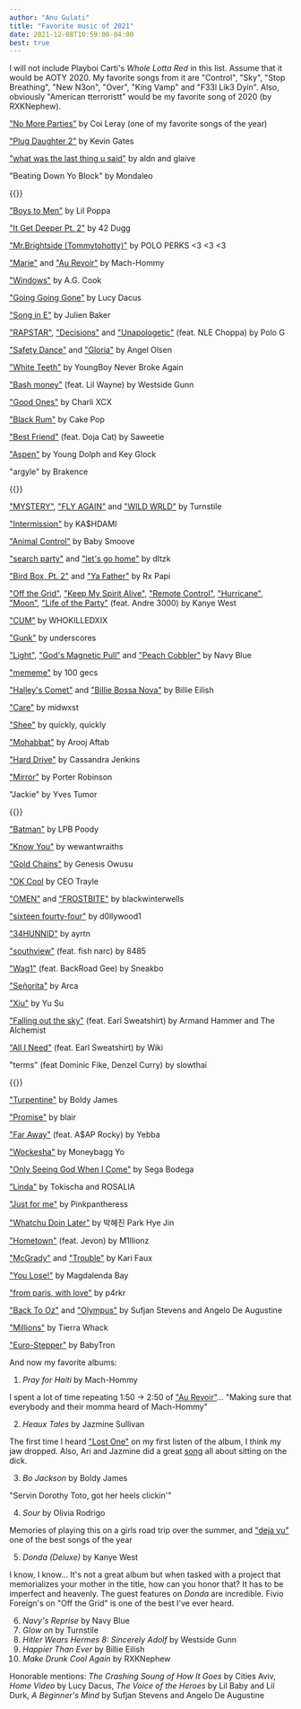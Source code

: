 ```yaml
---
author: "Anu Gulati"
title: "Favorite music of 2021"
date: 2021-12-08T10:59:00-04:00
best: true
---
```


I will not include Playboi Carti's _Whole Lotta Red_ in this list. Assume that it would be AOTY 2020. My favorite songs from it are "Control", "Sky", "Stop Breathing", "New N3on", "Over", "King Vamp" and "F33l Lik3 Dyin". Also, obviously "American tterroristt" would be my favorite song of 2020 (by RXKNephew).

["No More Parties"](https://www.youtube.com/watch?v=1GsmiUluqcI) by Coi Leray (one of my favorite songs of the year)

["Plug Daughter 2"](https://www.youtube.com/watch?v=vXQFyuUtljI) by Kevin Gates

["what was the last thing u said"](https://www.youtube.com/watch?v=KolZJ7TPfFY) by aldn and glaive

"Beating Down Yo Block" by Mondaleo

{{<youtube GnMPEfV0bSA>}}
<p/>

["Boys to Men"](https://www.youtube.com/watch?v=sUq-obFzays) by Lil Poppa

["It Get Deeper Pt. 2"](https://www.youtube.com/watch?v=hXXrCGUZqGU) by 42 Dugg

["Mr.Brightside (Tommytohotty)"](https://www.youtube.com/watch?v=Q7c3RN4TyqQ) by POLO PERKS <3 <3 <3

["Marie"](https://www.youtube.com/watch?v=UIUnfatUoXA) and ["Au Revoir"](https://www.youtube.com/watch?v=0eGkPZcOpf8) by Mach-Hommy

["Windows"](https://www.youtube.com/watch?v=dKc-E6nGjIU) by A.G. Cook

["Going Going Gone"](https://www.youtube.com/watch?v=e5YlfCvPtfE) by Lucy Dacus

["Song in E"](https://www.youtube.com/watch?v=Ou6TUiZRQoU) by Julien Baker

["RAPSTAR"](https://www.youtube.com/watch?v=w2IhccXakkE), ["Decisions"](https://www.youtube.com/watch?v=JIJaQr4stz8) and ["Unapologetic"](https://www.youtube.com/watch?v=TOsZRXDKV9Q) (feat. NLE Choppa) by Polo G

["Safety Dance"](https://www.youtube.com/watch?v=Y65olvSNTEw) and ["Gloria"](https://www.youtube.com/watch?v=Yscy8MZSN1Q) by Angel Olsen

["White Teeth"](https://www.youtube.com/watch?v=V2GhUGSOhEc) by YoungBoy Never Broke Again

["Bash money"](https://www.youtube.com/watch?v=oSmVXfM_3wk) (feat. Lil Wayne) by Westside Gunn

["Good Ones"](https://www.youtube.com/watch?v=kjAuUXdSFaM) by Charli XCX

["Black Rum"](https://www.youtube.com/watch?v=edp0LIUcq28) by Cake Pop

["Best Friend"](https://www.youtube.com/watch?v=_xJUCsyMQes) (feat. Doja Cat) by Saweetie

["Aspen"](https://www.youtube.com/watch?v=JBoRupTiKhQ) by Young Dolph and Key Glock

"argyle" by Brakence

{{<youtube hQrmtwhztnc>}}
<p/>

["MYSTERY"](https://www.youtube.com/watch?v=1Ny1fjdLKew), ["FLY AGAIN"](https://www.youtube.com/watch?v=-xHt98f5JxI) and ["WILD WRLD"](https://www.youtube.com/watch?v=84Y9PjfLZZE) by Turnstile

["Intermission"](https://www.youtube.com/watch?v=mYWe8H3aeOw) by KA$HDAMI

["Animal Control"](https://www.youtube.com/watch?v=k2h02H6GTko) by Baby Smoove

["search party"](https://www.youtube.com/watch?v=cMkYZ49n5Gw) and ["let's go home"](https://www.youtube.com/watch?v=GjeIkUIm10U) by dltzk

["Bird Box, Pt. 2"](https://www.youtube.com/watch?v=kZoIgUyflW0) and ["Ya Father"](https://www.youtube.com/watch?v=A4s9JcuxOag) by Rx Papi

["Off the Grid"](https://www.youtube.com/watch?v=EbDMNjT-QpI), ["Keep My Spirit Alive"](https://www.youtube.com/watch?v=V5VYKkx7N-g), ["Remote Control"](https://www.youtube.com/watch?v=0Rtek05tOKU), ["Hurricane"](https://www.youtube.com/watch?v=bPjZmQAvk_8), ["Moon"](https://www.youtube.com/watch?v=fMjasXiIhiQ), ["Life of the Party"](https://www.youtube.com/watch?v=7YNL5DCRNec) (feat. Andre 3000) by Kanye West

["CUM"](https://www.youtube.com/watch?v=zj42VxE9k2Q) by WHOKILLEDXIX

["Gunk"](https://www.youtube.com/watch?v=ICF3yV_r4jQ) by underscores

["Light"](https://www.youtube.com/watch?v=KoY2xRjiwNI), ["God's Magnetic Pull"](https://www.youtube.com/watch?v=j-qDmbJMu-s) and ["Peach Cobbler"](https://www.youtube.com/watch?v=pu8MZnlWp4E) by Navy Blue

["mememe"](https://www.youtube.com/watch?v=1Bw2dTY3SsQ) by 100 gecs

["Halley's Comet"](https://www.youtube.com/watch?v=geUYm3f6ZA4) and ["Billie Bossa Nova"](https://www.youtube.com/watch?v=4tZ969oc-yI) by Billie Eilish

["Care"](https://www.youtube.com/watch?v=ELOnlBVFXRU) by midwxst

["Shee"](https://www.youtube.com/watch?v=9v2H7yL3MGE) by quickly, quickly

["Mohabbat"](https://www.youtube.com/watch?v=iRZ98HX1MO8) by Arooj Aftab

["Hard Drive"](https://www.youtube.com/watch?v=eW8XoovSlsM) by Cassandra Jenkins

["Mirror"](https://www.youtube.com/watch?v=PkiIPzG37vQ) by Porter Robinson

"Jackie" by Yves Tumor

{{<youtube bQpaWvPFx8A>}}
<p/>

["Batman"](https://www.youtube.com/watch?v=a5sdCwzqIkE) by LPB Poody

["Know You"](https://www.youtube.com/watch?v=y4M860h2jhA) by wewantwraiths

["Gold Chains"](https://www.youtube.com/watch?v=idOcUE2C0WA) by Genesis Owusu

["OK Cool](https://www.youtube.com/watch?v=gTlSvYgIiv8) by CEO Trayle

["OMEN"](https://www.youtube.com/watch?v=KBwcqsa2_U8) and ["FROSTBITE"](https://www.youtube.com/watch?v=bgVOj-kJSCQ) by blackwinterwells

["sixteen fourty-four"](https://www.youtube.com/watch?v=repXIQ2if9Q) by d0llywood1

["34HUNNID"](https://www.youtube.com/watch?v=5I1zDubdVUE) by ayrtn

["southview"](https://www.youtube.com/watch?v=I4cTNEuk57Y) (feat. fish narc) by 8485

["Wag1"](https://www.youtube.com/watch?v=3SeK5pN4_F8) (feat. BackRoad Gee) by Sneakbo

["Señorita"](https://www.youtube.com/watch?v=QqzLlPbPrxc) by Arca

["Xiu"](https://www.youtube.com/watch?v=g_CtvFW14lA) by Yu Su

["Falling out the sky"](https://www.youtube.com/watch?v=ctmTme9cG74) (feat. Earl Sweatshirt) by Armand Hammer and The Alchemist

["All I Need"](https://www.youtube.com/watch?v=BAdfpvHB4fw) (feat. Earl Sweatshirt) by Wiki

"terms" (feat Dominic Fike, Denzel Curry) by slowthai

{{<youtube f93wJ_91psM>}}
<p/>

["Turpentine"](https://www.youtube.com/watch?v=8aPLJtxigQc) by Boldy James 

["Promise"](https://www.youtube.com/watch?v=OHzqVu0UwgU) by blair

["Far Away"](https://www.youtube.com/watch?v=raRDdoswbsw) (feat. A$AP Rocky) by Yebba

["Wockesha"](https://www.youtube.com/watch?v=6bN45f9NjlA) by Moneybagg Yo

["Only Seeing God When I Come"](https://www.youtube.com/watch?v=8BQrSMFBlpE) by Sega Bodega

["Linda"](https://www.youtube.com/watch?v=CmmTz3W-JO0) by Tokischa and ROSALIA

["Just for me"](https://www.youtube.com/watch?v=7xVUg9GmDfg) by Pinkpantheress

["Whatchu Doin Later"](https://www.youtube.com/watch?v=mgdvFfhMUz0) by 박혜진 Park Hye Jin

["Hometown"](https://www.youtube.com/watch?v=hcNBv9-wEZg) (feat. Jevon) by M1llionz

["McGrady"](https://www.youtube.com/watch?v=FqnQKOUsVBo) and ["Trouble"](https://www.youtube.com/watch?v=phHb0wXnAWs) by Kari Faux

["You Lose!"](https://www.youtube.com/watch?v=FQPXX_eZZAk) by Magdalenda Bay

["from paris, with love"](https://www.youtube.com/watch?v=-P959OCpdTg) by p4rkr

["Back To Oz"](https://www.youtube.com/watch?v=00f2kSnIxfw) and ["Olympus"](https://www.youtube.com/watch?v=N9ymTg1V40A) by Sufjan Stevens and Angelo De Augustine

["Millions"](https://www.youtube.com/watch?v=5W8-TxppTGE) by Tierra Whack

["Euro-Stepper"](https://www.youtube.com/watch?v=bb_qk69f1bk) by BabyTron


And now my favorite albums:

1. _Pray for Haiti_ by Mach-Hommy

I spent a lot of time repeating 1:50 -> 2:50 of ["Au Revoir"](https://www.youtube.com/watch?v=0eGkPZcOpf8)... "Making sure that everybody and their momma heard of Mach-Hommy"

2. _Heaux Tales_ by Jazmine Sullivan

The first time I heard ["Lost One"](https://www.youtube.com/watch?v=1NMz1jsoNoU) on my first listen of the album, I think my jaw dropped. Also, Ari and Jazmine did a great [song](https://www.youtube.com/watch?v=ie-cWWGB4ww) all about sitting on the dick.

3. _Bo Jackson_ by Boldy James

"Servin Dorothy Toto, got her heels clickin'"

4. _Sour_ by Olivia Rodrigo

Memories of playing this on a girls road trip over the summer, and ["deja vu"](https://www.youtube.com/watch?v=cii6ruuycQA) one of the best songs of the year

5. _Donda (Deluxe)_ by Kanye West

I know, I know... It's not a great album but when tasked with a project that memorializes your mother in the title, how can you honor that? It has to be imperfect and heavenly. The guest features on _Donda_ are incredible. Fivio Foreign's on "Off the Grid" is one of the best I've ever heard.

6. _Navy's Reprise_ by Navy Blue
7. _Glow on_ by Turnstile
8. _Hitler Wears Hermes 8: Sincerely Adolf_ by Westside Gunn
9. _Happier Than Ever_ by Billie Eilish
10. _Make Drunk Cool Again_ by RXKNephew

Honorable mentions: _The Crashing Soung of How It Goes_ by Cities Aviv, _Home Video_ by Lucy Dacus, _The Voice of the Heroes_ by Lil Baby and Lil Durk, _A Beginner's Mind_ by Sufjan Stevens and Angelo De Augustine
